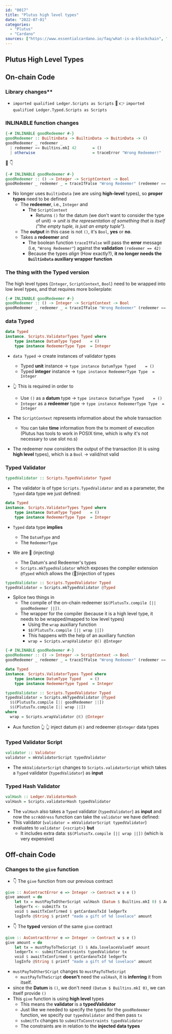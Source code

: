 ```yaml
---
id: "0017"
title: "Plutus high level types"
date: "2022-07-01"
categories: 
  - "Plutus"
  - "Cardano"
sources: ["https://www.essentialcardano.io/faq/what-is-a-blockchain", "https://en.wikipedia.org/wiki/Cryptocurrency", "https://www.essentialcardano.io/faq/what-is-proof-of-stake-pos", "https://forum.cardano.org/t/staking-and-delegating-for-beginners-a-step-by-step-guide/36681", "https://forum.cardano.org/t/choosing-a-stake-pool-and-delegating-your-ada/38931"]
---
```

## Plutus High Level Types

## On-chain Code

### Library changes**

- `imported qualified Ledger.Scripts as Scripts` 🤖 👉  `imported qualified Ledger.Typed.Scripts as Scripts`
  
### INLINABLE function changes

```Haskell
{-# INLINABLE goodRedeemer #-}
goodRedeemer :: BuiltinData -> BuiltinData -> BuitinData -> ()
goodRedeemer _ redeemer _
  | redeemer == Builtins.mkI 42       = ()
  | otherwise                         = traceError "Wrong Redeemer!"
```

🤖 👇

```Haskell
{-# INLINABLE goodRedeemer #-}
goodRedeemer :: () -> Integer -> ScriptContext -> Bool
goodRedeemer _ redeemer _ = traceIfFalse "Wrong Redeemer" (redeemer == 42)
```

- No longer uses `BuiltinData` (we are using **high-level** types), so **proper types** need to be defined
  - The **redeemer**, i.e., `Integer` and
    - The `ScriptContext`
      - Returns `()` for the datum (we don't want to consider the type of unit) -> *unit is the representation of something that is itself ("the empty tuple, is just an empty tuple").*
  - The **output** in this case is not `()`, it's `Bool`, **yes** or **no**.
  - Takes a **redeemer** and
    - The boolean function `traceIfFalse` will pass the **error** message (i.e, `"Wrong Redeemer"`) against the **validation** `(redeemer == 42)`
    - Because the types *align* (How exactly?), **it no longer needs the `BuiltinData` auxiliary wrapper function**

### The thing with the Typed version

The high level types (`Integer`, `ScriptContext`, `Bool`) need to be wrapped into low level types, and that requires more boilerplate:

```Haskell
{-# INLINABLE goodRedeemer #-}
goodRedeemer :: () -> Integer -> ScriptContext -> Bool
goodRedeemer _ redeemer _ = traceIfFalse "Wrong Redeemer" (redeemer == 42)
```

### data Typed

```Haskell
data Typed
instance. Scripts.ValidatorTypes Typed where
    type instance DatumType Typed    = ()
    type instance RedeemerType Type  = Integer
```

- `data Typed` -> create instances of validator types
  - Typed **unit** instance -> `type instance DatumType Typed    = ()`
  - Typed **integer** instance -> `type instance RedeemerType Type  = Integer`

- 👆 This is required in order to
  - Use `()` as a **datum** type -> `type instance DatumType Typed    = ()`
  - `Integer` as a **redeemer** type -> `type instance RedeemerType Type  = Integer`

- The `ScriptContext` represents information about the whole transaction
  - You can take **time** information from the tx moment of execution (Plutus has tools to work in POSIX time, which is why it's not necessary to use slot no.s)

- The redeemer now considers the output of the transaction (it is using **high level** types), which is a `Bool` -> valid/not valid

### Typed Validator

```Haskell
typedValidator :: Scripts.TypedValidator Typed
```

- The validator is of type `Scripts.TypedValidator` and as a parameter, the `Typed` data type we just defined:
  
```Haskell
data Typed
instance. Scripts.ValidatorTypes Typed where
    type instance DatumType Typed    = ()
    type instance RedeemerType Type  = Integer
```

- `Typed` data type **implies**
  - The `DatumType` and
  - The `RedeemerType`

- We are 💉 (injecting)
  - The Datum's and Redeemer's types
  - `Scripts.mkTypedValidator` which exposes the compiler extension `@Typed` which allows the (💉)injection of types

```Haskell
typedValidator :: Scripts.TypedValidator Typed
typedValidator = Scripts.mkTypedValidator @Typed
```

- Splice two things in
  - The compile of the on-chain redeemer `$$(PlutusTx.compile [|| goodRedeemer ||])`.
  - The wrapper for the compiler (because it is a high level type, it needs to be wrapped/mapped to low level types)
    - Using the `wrap` auxiliary function
    - `$$(PlutusTx.compile [|| wrap ||])`
    - This happens with the help of an auxiliary function
    - `wrap = Scripts.wrapValidator @() @Integer`

```Haskell
{-# INLINABLE goodRedeemer #-}
goodRedeemer :: () -> Integer -> ScriptContext -> Bool
goodRedeemer _ redeemer _ = traceIfFalse "Wrong Redeemer" (redeemer == 42)

data Typed
instance. Scripts.ValidatorTypes Typed where
    type instance DatumType Typed    = ()
    type instance RedeemerType Typed  = Integer

typedValidator :: Scripts.TypedValidator Typed
typedValidator = Scripts.mkTypedValidator @Typed
  $$(PlutusTx.compile [|| goodRedeemer ||])
  $$(PlutusTx.compile [|| wrap ||])
where
  wrap = Scripts.wrapValidator @() @Integer
```

- Aux function 👆              👆 inject datum `@()` and redeemer `@Integer` data types

### Typed Validator Script

```Haskell
validator :: Validator
validator = mkValidatorScript typedValidator
```

- The `mkValidatorScript` changes to `Scripts.validatorScript` which takes a `Typed` validator (`typedValidator`) as **input**

### Typed Hash Validator

```Haskell
valHash :: Ledger.ValidatorHash
valHash = Scripts.validatorHash typedValidator
```

- The `valHash` also takes a `Typed` validator (`typedValidator`) as **input**
and now the `scrAddress` function can take the `validator` we have defined:
- This validator (`validator = mkValidatorScript typedValidator`) evaluates to `validator {<script>}` **but**
  - It includes extra data: `$$(PlutusTx.compile [|| wrap ||])` (which is very expensive)

## Off-chain Code

### Changes to the `give` function

- 👇 The `give` function from our previous contract

```Haskell
give :: AsContractError e => Integer -> Contract w s e ()
give amount = do
    let tx = mustPayToOtherScript valHash (Datum $ Builtins.mkI 0) $ Ada.lovelaceValueOf amount      
    ledgerTx <- submitTx tx                                                                          
    void $ awaitTxConfirmed $ getCardanoTxId ledgerTx                                                
    logInfo @String $ printf "made a gift of %d lovelace" amount                                     
```

- 👇 The **typed** version of the same `give` contract

```Haskell
give :: AsContractError e => Integer -> Contract w s e ()
give amount = do
    let tx = mustPayToTheScript () $ Ada.lovelaceValueOf amount               
    ledgerTx <- submitTxConstraints typedValidator tx                         
    void $ awaitTxConfirmed $ getCardanoTxId ledgerTx                         
    logInfo @String $ printf "made a gift of %d lovelace" amount              
```

- `mustPayToOtherSCript` changes to `mustPayToTheScript`
  - `mustPayToTheScript` **doesn't** need the `valHash`, it is **inferring** it from itself.
- since the **Datum** is `()`, we don't need  `(Datum $ Builtins.mkI 0)`, we can itself provide `()`
- This `give` function is using **high level** types
  - This means the **validator** is a **typedValidator**
  - Just like we needed to specify the types for the `goodRedeemer` function, we specify our `typedValidator` and then pass `tx`
  - `submitTx` changes to `submitTxConstraints typedValidator`
  - The constraints are in relation to the **injected data types**
